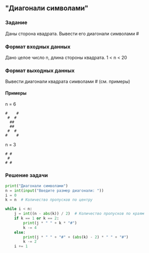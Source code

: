 ## "Диагонали символами"

### Задание

Даны сторона квадрата. Вывести его диагонали символами #

### Формат входных данных

Дано целое число n, длина стороны квадрата. 1 < n < 20 

### Формат выходных данных

Вывести диагонали квадрата символами # (см. примеры)

#### Примеры

n = 6 
```
#    #
 #  #
  ##
  ##
 #  #
#    #
```
n = 3
```
# #
 #
# #
```
### Решение задачи

```python
print("Диагонали символами")
n = int(input("Введите размер диагонали: "))
i = 0
k = n  # Количество пропусков по центру

while i < n:
    j = int((n - abs(k)) / 2)  # Количество пропусков по краям
    if k == 1 or k == 2:
        print(j * " " + k * "#")
        k -= 4
    else:
        print(j * " " + "#" + (abs(k) - 2) * " " + "#")
        k -= 2
    i += 1

```
